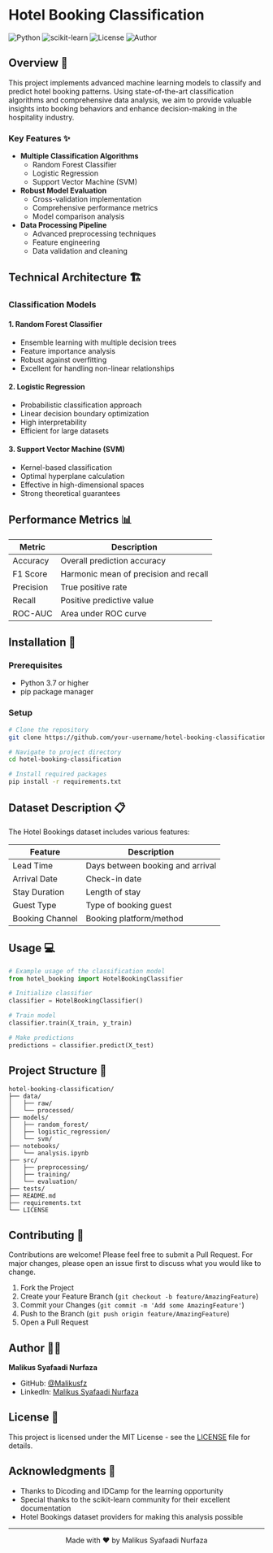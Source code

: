 # Hotel Booking Classification

![Python](https://img.shields.io/badge/Python-3.7%2B-blue)
![scikit-learn](https://img.shields.io/badge/scikit--learn-Latest-orange)
![License](https://img.shields.io/badge/License-MIT-green)
![Author](https://img.shields.io/badge/Author-Malikus%20Syafaadi%20Nurfaza-blue)

## Overview 🎯

This project implements advanced machine learning models to classify and predict hotel booking patterns. Using state-of-the-art classification algorithms and comprehensive data analysis, we aim to provide valuable insights into booking behaviors and enhance decision-making in the hospitality industry.

### Key Features ✨

- **Multiple Classification Algorithms**
  - Random Forest Classifier
  - Logistic Regression
  - Support Vector Machine (SVM)
- **Robust Model Evaluation**
  - Cross-validation implementation
  - Comprehensive performance metrics
  - Model comparison analysis
- **Data Processing Pipeline**
  - Advanced preprocessing techniques
  - Feature engineering
  - Data validation and cleaning

## Technical Architecture 🏗️

### Classification Models

#### 1. Random Forest Classifier
- Ensemble learning with multiple decision trees
- Feature importance analysis
- Robust against overfitting
- Excellent for handling non-linear relationships

#### 2. Logistic Regression
- Probabilistic classification approach
- Linear decision boundary optimization
- High interpretability
- Efficient for large datasets

#### 3. Support Vector Machine (SVM)
- Kernel-based classification
- Optimal hyperplane calculation
- Effective in high-dimensional spaces
- Strong theoretical guarantees

## Performance Metrics 📊

| Metric | Description |
|--------|-------------|
| Accuracy | Overall prediction accuracy |
| F1 Score | Harmonic mean of precision and recall |
| Precision | True positive rate |
| Recall | Positive predictive value |
| ROC-AUC | Area under ROC curve |

## Installation 🚀

### Prerequisites
- Python 3.7 or higher
- pip package manager

### Setup
```bash
# Clone the repository
git clone https://github.com/your-username/hotel-booking-classification.git

# Navigate to project directory
cd hotel-booking-classification

# Install required packages
pip install -r requirements.txt
```

## Dataset Description 📋

The Hotel Bookings dataset includes various features:

| Feature | Description |
|---------|-------------|
| Lead Time | Days between booking and arrival |
| Arrival Date | Check-in date |
| Stay Duration | Length of stay |
| Guest Type | Type of booking guest |
| Booking Channel | Booking platform/method |

## Usage 💻

```python
# Example usage of the classification model
from hotel_booking import HotelBookingClassifier

# Initialize classifier
classifier = HotelBookingClassifier()

# Train model
classifier.train(X_train, y_train)

# Make predictions
predictions = classifier.predict(X_test)
```

## Project Structure 📁

```
hotel-booking-classification/
├── data/
│   ├── raw/
│   └── processed/
├── models/
│   ├── random_forest/
│   ├── logistic_regression/
│   └── svm/
├── notebooks/
│   └── analysis.ipynb
├── src/
│   ├── preprocessing/
│   ├── training/
│   └── evaluation/
├── tests/
├── README.md
├── requirements.txt
└── LICENSE
```

## Contributing 🤝

Contributions are welcome! Please feel free to submit a Pull Request. For major changes, please open an issue first to discuss what you would like to change.

1. Fork the Project
2. Create your Feature Branch (`git checkout -b feature/AmazingFeature`)
3. Commit your Changes (`git commit -m 'Add some AmazingFeature'`)
4. Push to the Branch (`git push origin feature/AmazingFeature`)
5. Open a Pull Request

## Author 👨‍💻

**Malikus Syafaadi Nurfaza**
- GitHub: [@Malikusfz](https://https://github.com/Malikusfz)
- LinkedIn: [Malikus Syafaadi Nurfaza](https://www.linkedin.com/in/malikussyafaadinurfaza/)

## License 📄

This project is licensed under the MIT License - see the [LICENSE](LICENSE) file for details.

## Acknowledgments 🙏

- Thanks to Dicoding and IDCamp for the learning opportunity
- Special thanks to the scikit-learn community for their excellent documentation
- Hotel Bookings dataset providers for making this analysis possible

---
<p align="center">Made with ❤️ by Malikus Syafaadi Nurfaza</p>
